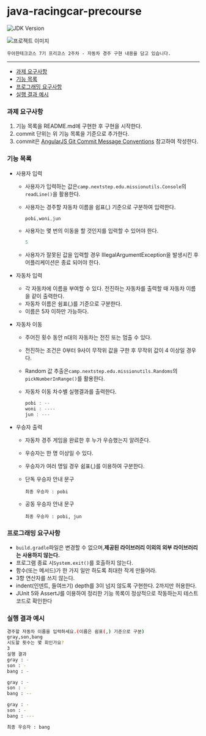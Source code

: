 # java-racingcar-precourse

![JDK Version](https://img.shields.io/badge/JDK-21-blue.svg)

<img src="https://i.ibb.co/ScdBqFT/logo-light.png" alt="프로젝트 이미지"/>

```
우아한테크코스 7기 프리코스 2주차 - 자동차 경주 구현 내용을 담고 있습니다.
```

---

- [과제 요구사항](#과제-요구사항)
- [기능 목록](#기능-목록)
- [프로그래밍 요구사항](#프로그래밍-요구사항)
- [실행 결과 예시](#실행-결과-예시)

### 과제 요구사항

1. 기능 목록을 README.md에 구현한 후 구현을 시작한다.
2. commit 단위는 위 기능 목록을 기준으로 추가한다.
3. commit은 [AngularJS Git Commit Message Conventions](https://gist.github.com/stephenparish/9941e89d80e2bc58a153) 참고하여
   작성한다.

### 기능 목록

- 사용자 입력
    - 사용자가 입력하는 값은`camp.nextstep.edu.missionutils.Console`의`readLine()`을 활용한다.
    - 사용자는 경주할 자동차 이름을 쉼표(,) 기준으로 구분하여 입력한다.

        ```java
        pobi,woni,jun
        ```

    - 사용자는 몇 번의 이동을 할 것인지를 입력할 수 있어야 한다.

        ```java
        5
        ```

    - 사용자가 잘못된 값을 입력할 경우 IllegalArgumentException을 발생시킨 후 어플리케이션은 종료 되어야 한다.
- 자동차 입력
    - 각 자동차에 이름을 부여할 수 있다. 전진하는 자동차를 출력할 때 자동차 이름을 같이 출력한다.
    - 자동차 이름은 쉼표(,)를 기준으로 구분한다.
    - 이름은 5자 이하만 가능하다.
- 자동차 이동
    - 주어진 횟수 동안 n대의 자동차는 전진 또는 멈출 수 있다.
    - 전진하는 조건은 0부터 9사이 무작위 값을 구한 후 무작위 값이 4 이상일 경우다.
    - Random 값 추출은`camp.nextstep.edu.missionutils.Randoms`의`pickNumberInRange()`를 활용한다.
    - 자동차 이동 차수별 실행결과를 출력한다.

        ```java
        pobi : --
        woni : ----
        jun : ---
        ```

- 우승자 출력
    - 자동차 경주 게임을 완료한 후 누가 우승했는지 알려준다.
    - 우승자는 한 명 이상일 수 있다.
    - 우승자가 여러 명일 경우 쉼표(,)를 이용하여 구분한다.
    - 단독 우승자 안내 문구

        ```
        최종 우승자 : pobi
        ```

    - 공동 우승자 안내 문구

        ```
        최종 우승자 : pobi, jun
        ```

### 프로그래밍 요구사항

- `build.gradle`파일은 변경할 수 없으며,**제공된 라이브러리 이외의 외부 라이브러리는 사용하지 않는다.**
- 프로그램 종료 시`System.exit()`를 호출하지 않는다.
- 함수(또는 메서드)가 한 가지 일만 하도록 최대한 작게 만들어라.
- 3항 연산자를 쓰지 않는다.
- indent(인덴트, 들여쓰기) depth를 3이 넘지 않도록 구현한다. 2까지만 허용한다.
- JUnit 5와 AssertJ를 이용하여 정리한 기능 목록이 정상적으로 작동하는지 테스트 코드로 확인한다

### 실행 결과 예시

```bash
경주할 자동차 이름을 입력하세요.(이름은 쉼표(,) 기준으로 구분)
gray,son,bang
시도할 횟수는 몇 회인가요?
3
실행 결과
gray : -
son : -
bang : -

gray : -
son : -
bang : --

gray : -
son : -
bang : ---

최종 우승자 : bang
```
